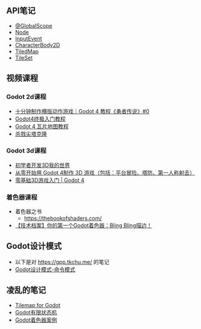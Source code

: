 ## API笔记
- [@GlobalScope](/@GlobalScope)
- [Node](/Node)
- [InputEvent](/InputEvent)
- [CharacterBody2D](/CharacterBody2D)
- [TiledMap](/TiledMap)
- [TileSet](/TileSet)
## 视频课程
### Godot 2d课程
- [十分钟制作横版动作游戏｜Godot 4 教程《勇者传说》#0](https://www.bilibili.com/video/BV1SP411m7aj/)
- [Godot4终极入门教程](https://space.bilibili.com/375301589/channel/collectiondetail?sid=2071246&spm_id_from=333.788.0.0)
- [Godot 4 瓦片地图教程](https://space.bilibili.com/375301589/channel/collectiondetail?sid=2505721)
- [杀戮尖塔克隆](https://space.bilibili.com/375301589/channel/collectiondetail?sid=2582386&spm_id_from=333.788.0.0)
### Godot 3d课程
- [初学者开发3D我的世界](https://www.youtube.com/embed/sAZ8D3rt5yU)
- [从零开始用 Godot 4制作 3D 游戏（包括：平台冒险、塔防、第一人称射击）](https://www.bilibili.com/video/BV1FT4m1S77U/)
- [零基础3D游戏入门 | Godot 4](https://space.bilibili.com/66079515/channel/collectiondetail?sid=1932219)
### 着色器课程
- 着色器之书
  - https://thebookofshaders.com/
- [【技术档案】你的第一个Godot着色器：Bling Bling描边！](https://www.bilibili.com/video/BV1fn4y1R7yg/)

## Godot设计模式
- 以下是对 https://gpp.tkchu.me/ 的笔记
- [Godot设计模式-命令模式](/Godot设计模式-命令模式)
## 凌乱的笔记
- [Tilemap for Godot](/Tilemap_for_godot)
- [Godot有限状态机](/Godot有限状态机)
- [Godot着色器案例](/Godot着色器案例)
